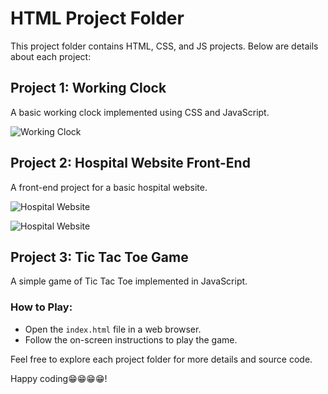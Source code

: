 # HTML Project Folder

This project folder contains HTML, CSS, and JS projects. Below are details about each project:

## Project 1: Working Clock

A basic working clock implemented using CSS and JavaScript.

![Working Clock](https://github.com/TheValour/HTML/assets/108991640/20b3334b-a564-4157-95fd-150e0333ec66)

## Project 2: Hospital Website Front-End

A front-end project for a basic hospital website.

![Hospital Website](https://github.com/TheValour/HTML/assets/108991640/881a894e-ac72-431a-a59c-af5c4e937f86)

![Hospital Website](https://github.com/TheValour/HTML/assets/108991640/ce87952e-db63-4742-9536-0e5a1987085a)

## Project 3: Tic Tac Toe Game

A simple game of Tic Tac Toe implemented in JavaScript.

### How to Play:
- Open the `index.html` file in a web browser.
- Follow the on-screen instructions to play the game.

Feel free to explore each project folder for more details and source code.

Happy coding😁😁😁😁!
